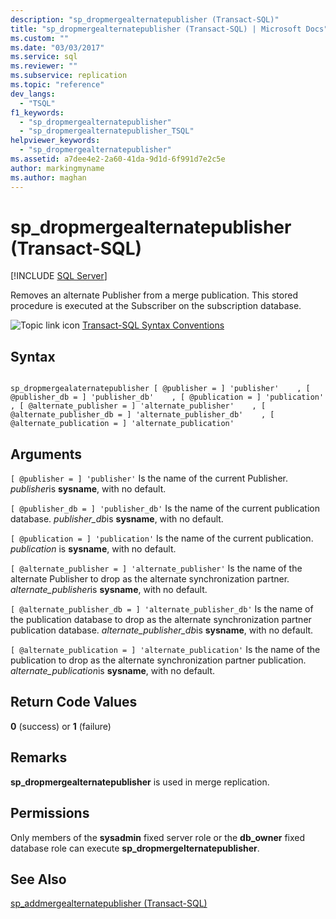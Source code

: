 ```yaml
---
description: "sp_dropmergealternatepublisher (Transact-SQL)"
title: "sp_dropmergealternatepublisher (Transact-SQL) | Microsoft Docs"
ms.custom: ""
ms.date: "03/03/2017"
ms.service: sql
ms.reviewer: ""
ms.subservice: replication
ms.topic: "reference"
dev_langs: 
  - "TSQL"
f1_keywords: 
  - "sp_dropmergealternatepublisher"
  - "sp_dropmergealternatepublisher_TSQL"
helpviewer_keywords: 
  - "sp_dropmergealternatepublisher"
ms.assetid: a7dee4e2-2a60-41da-9d1d-6f991d7e2c5e
author: markingmyname
ms.author: maghan
---
```

# sp_dropmergealternatepublisher (Transact-SQL)
[!INCLUDE [SQL Server](../../includes/applies-to-version/sqlserver.md)]

  Removes an alternate Publisher from a merge publication. This stored procedure is executed at the Subscriber on the subscription database.  
  
 ![Topic link icon](../../database-engine/configure-windows/media/topic-link.gif "Topic link icon") [Transact-SQL Syntax Conventions](../../t-sql/language-elements/transact-sql-syntax-conventions-transact-sql.md)  
  
## Syntax  
  
```  
  
sp_dropmergealaternatepublisher [ @publisher = ] 'publisher'    , [ @publisher_db = ] 'publisher_db'    , [ @publication = ] 'publication'    , [ @alternate_publisher = ] 'alternate_publisher'    , [ @alternate_publisher_db = ] 'alternate_publisher_db'    , [ @alternate_publication = ] 'alternate_publication'  
```  
  
## Arguments  
`[ @publisher = ] 'publisher'`
 Is the name of the current Publisher. *publisher*is **sysname**, with no default.  
  
`[ @publisher_db = ] 'publisher_db'`
 Is the name of the current publication database. *publisher_db*is **sysname**, with no default.  
  
`[ @publication = ] 'publication'`
 Is the name of the current publication. *publication* is **sysname**, with no default.  
  
`[ @alternate_publisher = ] 'alternate_publisher'`
 Is the name of the alternate Publisher to drop as the alternate synchronization partner. *alternate_publisher*is **sysname**, with no default.  
  
`[ @alternate_publisher_db = ] 'alternate_publisher_db'`
 Is the name of the publication database to drop as the alternate synchronization partner publication database. *alternate_publisher_db*is **sysname**, with no default.  
  
`[ @alternate_publication = ] 'alternate_publication'`
 Is the name of the publication to drop as the alternate synchronization partner publication. *alternate_publication*is **sysname**, with no default.  
  
## Return Code Values  
 **0** (success) or **1** (failure)  
  
## Remarks  
 **sp_dropmergealternatepublisher** is used in merge replication.  
  
## Permissions  
 Only members of the **sysadmin** fixed server role or the **db_owner** fixed database role can execute **sp_dropmergelternatepublisher**.  
  
## See Also  
 [sp_addmergealternatepublisher &#40;Transact-SQL&#41;](../../relational-databases/system-stored-procedures/sp-addmergealternatepublisher-transact-sql.md)  
  
  
